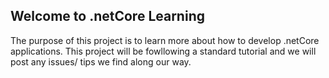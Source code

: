 ## Welcome to .netCore Learning 
The purpose of this project is to learn more about how to develop .netCore applications.
This project will be fowllowing a standard tutorial and we will post any issues/ tips we find along our way.
